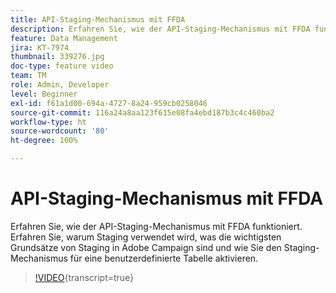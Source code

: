 ```yaml
---
title: API-Staging-Mechanismus mit FFDA
description: Erfahren Sie, wie der API-Staging-Mechanismus mit FFDA funktioniert. Erfahren Sie, warum Staging verwendet wird, was die wichtigsten Grundsätze von Staging in Adobe Campaign sind und wie Sie den Staging-Mechanismus für eine benutzerdefinierte Tabelle aktivieren.
feature: Data Management
jira: KT-7974
thumbnail: 339276.jpg
doc-type: feature video
team: TM
role: Admin, Developer
level: Beginner
exl-id: f61a1d00-694a-4727-8a24-959cb0258046
source-git-commit: 116a24a8aa123f615e08fa4ebd187b3c4c460ba2
workflow-type: ht
source-wordcount: '80'
ht-degree: 100%

---
```


# API-Staging-Mechanismus mit FFDA

Erfahren Sie, wie der API-Staging-Mechanismus mit FFDA funktioniert. Erfahren Sie, warum Staging verwendet wird, was die wichtigsten Grundsätze von Staging in Adobe Campaign sind und wie Sie den Staging-Mechanismus für eine benutzerdefinierte Tabelle aktivieren.

>[!VIDEO](https://video.tv.adobe.com/v/339276?quality=12&learn=on){transcript=true}
